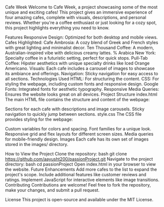Cafe Week
Welcome to Cafe Week, a project showcasing some of the most unique and exciting cafes! This project gives an immersive experience of four amazing cafes, complete with visuals, descriptions, and personal reviews. Whether you're a coffee enthusiast or just looking for a cozy spot, this project highlights everything you need to know.

Features
Responsive Design: Optimized for both desktop and mobile views.
Cafes Highlighted:
Cafe Ambrosia: A cozy blend of Greek and French styles with great lighting and minimalist decor.
Ten Thousand Coffee: A modern, Australian-inspired vibe with delicious creamy lattes.
% Arabica New York: Specialty coffee in a futuristic setting, perfect for quick stops.
Pull-Tab Coffee: Hipster aesthetics with unique specialty drinks like Iced Orange Americano.
Visuals: Each cafe includes a carousel of images to showcase its ambiance and offerings.
Navigation: Sticky navigation for easy access to all sections.
Technologies Used
HTML: For structuring the content.
CSS: For styling the webpage, including custom fonts and responsive design.
Google Fonts: Integrated fonts for aesthetic typography.
Responsive Media Queries: Ensures the website looks great on all devices.
Project Structure
index.html
The main HTML file contains the structure and content of the webpage:

Sections for each cafe with descriptions and image carousels.
Sticky navigation to quickly jump between sections.
style.css
The CSS file provides styling for the webpage:

Custom variables for colors and spacing.
Font families for a unique look.
Responsive grid and flex layouts for different screen sizes.
Media queries for mobile-friendly design.
Images
Each cafe has its own set of images stored in the images/ directory.

How to View the Project
Clone the repository:
bash
git clone https://github.com/aayusht200/passionProject.git
Navigate to the project directory:
bash
cd passionProject
Open index.html in your browser to view the website.
Future Enhancements
Add more cafes to the list to expand the project's scope.
Include additional features like customer reviews and ratings.
Implement JavaScript for interactive elements like image transitions.
Contributing
Contributions are welcome! Feel free to fork the repository, make your changes, and submit a pull request.

License
This project is open-source and available under the MIT License.

